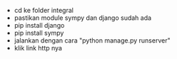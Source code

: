 - cd ke folder integral 
- pastikan module sympy dan django sudah ada
- pip install django
- pip install sympy
- jalankan dengan cara "python manage.py runserver"
- klik link http nya
